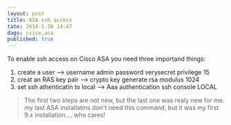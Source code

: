 ```yaml
---
layout: post
title: ASA ssh access
tate: 2014-1-30 14:47 
dags: csico,asa
published: true
---
```



To enable ssh access on Cisco ASA you need three importand things:

1. create a user --> username admin password verysecret privilege 15
2. creat an RAS key pair --> crypto key generate rsa modulus 1024
3. set ssh athenticatin to local --> Aaa authentication ssh console LOCAL

>The first two steps are not new, but the last one was realy new for me. my last ASA installatins don't need this command, but it was my first 9.x installation.... who cares!